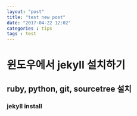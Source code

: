 ```yaml
---
layout: "post"
title: "test new post"
date: "2017-04-22 12:02"
categories : tips
tags : test
---
```


# 윈도우에서 jekyll 설치하기

## ruby, python, git, sourcetree 설치

### jekyll install
